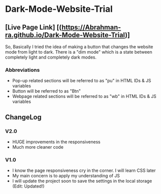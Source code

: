 # Dark-Mode-Website-Trial

## [Live Page Link] [(https://Abrahman-ra.github.io/Dark-Mode-Website-Trial)]

So, Basically I tried the idea of making a button that changes the website mode from light to dark. There is a "dim mode" which is a state between completely light and completely dark modes.

### Abbreviations

- Pop-up related sections will be referred to as "pu" in HTML IDs & JS variables
- Button will be referred to as "Btn"
- Webpage related sections will be referred to as "wb" in HTML IDs & JS variables

## ChangeLog

### V2.0

- HUGE improvements in the responsiveness
- Much more cleaner code

### V1.0

- I know the page responsiveness cry in the corner. I will learn CSS later
- My main concern is to apply my understanding of JS
- I will update the project soon to save the settings in the local storage (Edit: Updated!)
